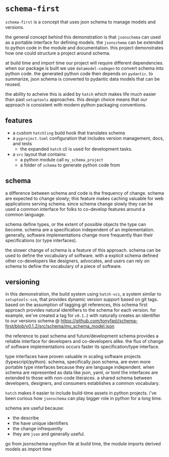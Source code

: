 # `schema-first` 

`schema-first` is a concept that uses json schema to manage models and versions. 

the general concept behind this demonstration is that `jsonschema` can used as a portable interface
for defining models. the `jsonschema` can be extended to python code in the module and documentation.
this project demonstrates how one could structure a project around schema.

at build time and import time our project will require different dependencies.
when our package is built we use `datamodel-codegen` to convert schema into python code.
the generated python code then depends on `pydantic`.
to summarize, json schema is converted to pydantic data models that can be reused.

the ability to acheive this is aided by `hatch` which makes life much easier
than past `setuptools` approaches. this design choice means that our approach is consistent
with modern python packaging conventions.

## features

* a custom `hatchling` build hook that translates schema 
* a `pyproject.toml` configuration that includes version management, docs, and tests
    * the expanded `hatch` cli is used for development tasks.
* a `src` layout that contains:
    * a python module call `my_schema_project`
    * a folder of `schema` to generate python code from


## schema


a difference between schema and code is the frequency of change. schema are expected to change slowly; this feature makes caching valuable for web applications serving schema. since schema change slowly they can be used a common interface for folks to co-develop features around a common language.

schema define types, or the extent of possible objects the type can become. schema are a specification independent of an implementation.
generally, software implementations change more frequently than their specifications (or type interfaces).

the slower change of schema is a feature of this approach. schema can be used to define the vocabulary of software.
with a explicit schema defined other co-developers like designers, advocates, and users can rely on schema 
to define the vocabulary of a piece of software.

## versioning

in this demonstration, the build system using `hatch-vcs`, a system similar to `setuptools-scm`, that provides dynamic version support based on git tags. 
based on the assumption of tagging git references, this schema first approach provides natural identifiers to the schema for each version. for example, we've created a tag for `v0.1.2` with naturally creates an identifier to our versions schema @ https://github.com/tonyfast/schema-first/blob/v0.1.2/src/schema/my_schema_model.json

the reference to past schema and future/development schema provides a reliable interface for developers and co-developers alike. the flux of change of software implementations occurs faster its specification/type interface.

type interfaces have proven valuable in scaling software projects (typescript/python). schema, specifically json schema, are even more portable type interfaces because they are language independent.
when schema are represented as data like json, yaml, or toml the interfaces are extended to those with non-code literaices. a shared schema between developers, designers, and consumers establishes a common vocabulary.



`hatch` makes it easier to include build-time assets in python projects.
i've been curious how `jsonschema` can play bigger role in python for a long time.



schema are useful because:

* the describe 
* the have unique identifiers
* the change infrequently
* they are `json` and generally useful.

go from jsonschema->python file at build time, the module imports derived models as import time